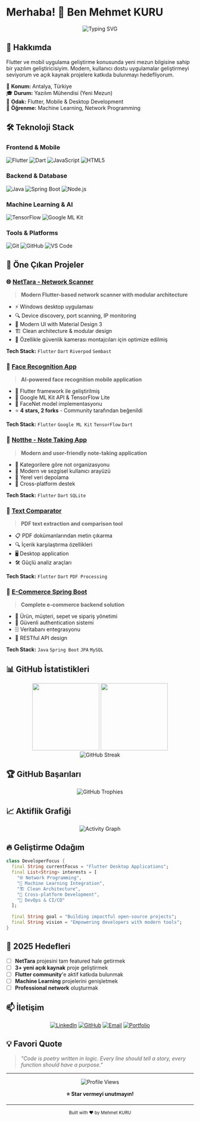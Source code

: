 # Merhaba! 👋 Ben Mehmet KURU

<div align="center">
  <img src="https://readme-typing-svg.herokuapp.com?font=Fira+Code&size=30&duration=3000&pause=1000&color=3B82F6&center=true&vCenter=true&width=600&lines=Flutter+Developer;Mobile+%26+Desktop+Apps;Machine+Learning;" alt="Typing SVG" />
</div>

## 🚀 Hakkımda

Flutter ve mobil uygulama geliştirme konusunda yeni mezun bilgisine sahip bir yazılım geliştiricisiyim. Modern, kullanıcı dostu uygulamalar geliştirmeyi seviyorum ve açık kaynak projelere katkıda bulunmayı hedefliyorum.

📍 **Konum:** Antalya, Türkiye  
🎓 **Durum:** Yazılım Mühendisi (Yeni Mezun)  
💼 **Odak:** Flutter, Mobile & Desktop Development  
🌱 **Öğrenme:** Machine Learning, Network Programming  

## 🛠️ Teknoloji Stack

### **Frontend & Mobile**
![Flutter](https://img.shields.io/badge/Flutter-02569B?style=for-the-badge&logo=flutter&logoColor=white)
![Dart](https://img.shields.io/badge/Dart-0175C2?style=for-the-badge&logo=dart&logoColor=white)
![JavaScript](https://img.shields.io/badge/JavaScript-F7DF1E?style=for-the-badge&logo=javascript&logoColor=black)
![HTML5](https://img.shields.io/badge/HTML5-E34F26?style=for-the-badge&logo=html5&logoColor=white)

### **Backend & Database**
![Java](https://img.shields.io/badge/Java-ED8B00?style=for-the-badge&logo=java&logoColor=white)
![Spring Boot](https://img.shields.io/badge/Spring_Boot-6DB33F?style=for-the-badge&logo=spring-boot&logoColor=white)
![Node.js](https://img.shields.io/badge/Node.js-43853D?style=for-the-badge&logo=node.js&logoColor=white)

### **Machine Learning & AI**
![TensorFlow](https://img.shields.io/badge/TensorFlow-FF6F00?style=for-the-badge&logo=tensorflow&logoColor=white)
![Google ML Kit](https://img.shields.io/badge/Google_ML_Kit-4285F4?style=for-the-badge&logo=google&logoColor=white)

### **Tools & Platforms**
![Git](https://img.shields.io/badge/Git-F05032?style=for-the-badge&logo=git&logoColor=white)
![GitHub](https://img.shields.io/badge/GitHub-100000?style=for-the-badge&logo=github&logoColor=white)
![VS Code](https://img.shields.io/badge/VS_Code-007ACC?style=for-the-badge&logo=visual-studio-code&logoColor=white)

## 🎯 Öne Çıkan Projeler

### 🌐 [NetTara - Network Scanner](https://github.com/kuru0777/flutter-NetTara)
> **Modern Flutter-based network scanner with modular architecture**

- ⚡ Windows desktop uygulaması
- 🔍 Device discovery, port scanning, IP monitoring
- 🎨 Modern UI with Material Design 3
- 🏗️ Clean architecture & modular design
- 🎥 Özellikle güvenlik kamerası montajcıları için optimize edilmiş

**Tech Stack:** `Flutter` `Dart` `Riverpod` `Sembast`

### 🤖 [Face Recognition App](https://github.com/kuru0777/face-recognition-with-flutter)
> **AI-powered face recognition mobile application**

- 📱 Flutter framework ile geliştirilmiş
- 🧠 Google ML Kit API & TensorFlow Lite
- 🎯 FaceNet model implementasyonu
- ⭐ **4 stars, 2 forks** - Community tarafından beğenildi

**Tech Stack:** `Flutter` `Google ML Kit` `TensorFlow` `Dart`

### 📝 [Notthe - Note Taking App](https://github.com/kuru0777/flutter_notthe)
> **Modern and user-friendly note-taking application**

- 📂 Kategorilere göre not organizasyonu
- 🎨 Modern ve sezgisel kullanıcı arayüzü
- 💾 Yerel veri depolama
- 📱 Cross-platform destek

**Tech Stack:** `Flutter` `Dart` `SQLite`

### 📄 [Text Comparator](https://github.com/kuru0777/comparatorr)
> **PDF text extraction and comparison tool**

- 📋 PDF dokümanlarından metin çıkarma
- 🔍 İçerik karşılaştırma özellikleri
- 🖥️ Desktop application
- 🛠️ Güçlü analiz araçları

**Tech Stack:** `Flutter` `Dart` `PDF Processing`

### 🛒 [E-Commerce Spring Boot](https://github.com/kuru0777/E-Commerce-Spring-Boot-Project)
> **Complete e-commerce backend solution**

- 🏪 Ürün, müşteri, sepet ve sipariş yönetimi
- 🔐 Güvenli authentication sistemi
- 🗄️ Veritabanı entegrasyonu
- 🚀 RESTful API design

**Tech Stack:** `Java` `Spring Boot` `JPA` `MySQL`

## 📊 GitHub İstatistikleri

<div align="center">
  <img height="180em" src="https://github-readme-stats.vercel.app/api?username=kuru0777&show_icons=true&theme=tokyonight&include_all_commits=true&count_private=true"/>
  <img height="180em" src="https://github-readme-stats.vercel.app/api/top-langs/?username=kuru0777&layout=compact&langs_count=8&theme=tokyonight"/>
</div>

<div align="center">
  <img src="https://github-readme-streak-stats.herokuapp.com/?user=kuru0777&theme=tokyonight" alt="GitHub Streak"/>
</div>

## 🏆 GitHub Başarıları

<div align="center">
  <img src="https://github-profile-trophy.vercel.app/?username=kuru0777&theme=tokyonight&row=1&column=6" alt="GitHub Trophies"/>
</div>

## 📈 Aktiflik Grafiği

<div align="center">
  <img src="https://github-readme-activity-graph.vercel.app/graph?username=kuru0777&theme=tokyo-night&bg_color=1a1b27&color=70a5fd&line=bf91f3&point=38bdae" alt="Activity Graph"/>
</div>

## 🔥 Geliştirme Odağım

```dart
class DeveloperFocus {
  final String currentFocus = "Flutter Desktop Applications";
  final List<String> interests = [
    "🌐 Network Programming",
    "🤖 Machine Learning Integration", 
    "🏗️ Clean Architecture",
    "📱 Cross-platform Development",
    "🔧 DevOps & CI/CD"
  ];
  
  final String goal = "Building impactful open-source projects";
  final String vision = "Empowering developers with modern tools";
}
```

## 🎯 2025 Hedefleri

- [ ] **NetTara** projesini tam featured hale getirmek
- [ ] **3+ yeni açık kaynak** proje geliştirmek
- [ ] **Flutter community**'e aktif katkıda bulunmak
- [ ] **Machine Learning** projelerini genişletmek
- [ ] **Professional network** oluşturmak

## 📫 İletişim

<div align="center">

[![LinkedIn](https://img.shields.io/badge/LinkedIn-0077B5?style=for-the-badge&logo=linkedin&logoColor=white)](https://www.linkedin.com/in/mehmet-kuru-18055918b)
[![GitHub](https://img.shields.io/badge/GitHub-100000?style=for-the-badge&logo=github&logoColor=white)](https://github.com/kuru0777)
[![Email](https://img.shields.io/badge/Email-D14836?style=for-the-badge&logo=gmail&logoColor=white)](mailto:mehmetkuru0777@gmail.com)
[![Portfolio](https://img.shields.io/badge/Portfolio-255E63?style=for-the-badge&logo=About.me&logoColor=white)](https://www.mehmetkuru.org.tr)

</div>

## 💡 Favori Quote

> *"Code is poetry written in logic. Every line should tell a story, every function should have a purpose."*

---

<div align="center">
  <img src="https://komarev.com/ghpvc/?username=kuru0777&color=blue&style=flat-square&label=Profile+Views" alt="Profile Views"/>
  
  **⭐ Star vermeyi unutmayın!**
</div>

---

<div align="center">
  <sub>Built with ❤️ by Mehmet KURU</sub>
</div> 
